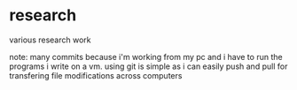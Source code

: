 # research
various research work

note: many commits because i'm working from my pc
      and i have to run the programs i write on a vm.
      using git is simple as i can easily push and pull
      for transfering file modifications across computers
